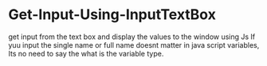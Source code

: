# Get-Input-Using-InputTextBox
get input from the text box and display the values to the window using Js
If yuu input the single name or full name doesnt matter in java script variables, Its no need to say the what is the variable type.